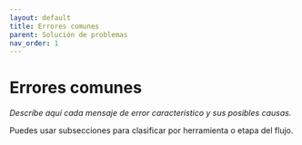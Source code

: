 ```yaml
---
layout: default
title: Errores comunes
parent: Solución de problemas
nav_order: 1
---
```


# Errores comunes

_Describe aquí cada mensaje de error característico y sus posibles causas._

Puedes usar subsecciones para clasificar por herramienta o etapa del flujo.

